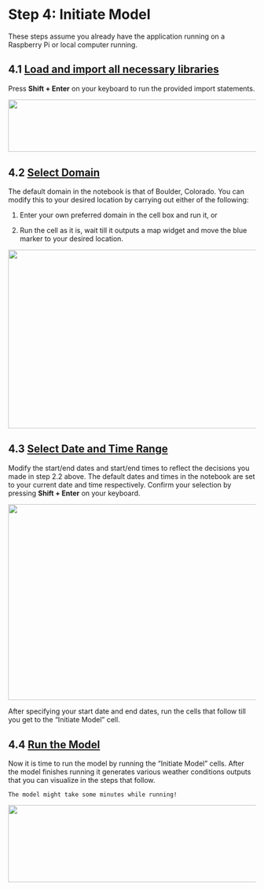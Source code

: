# Step 4: Initiate Model

These steps assume you already have the application running on a
Raspberry Pi or local computer running.

## 4.1 <u>Load and import all necessary libraries</u>

Press **Shift + Enter** on your keyboard to run the provided import
statements.

<img src="../images/libraries.png" style="width:6.5in;height:1.11111in" />

## 4.2 <u>Select Domain</u>

The default domain in the notebook is that of Boulder, Colorado. You can
modify this to your desired location by carrying out either of the
following:

1.  Enter your own preferred domain in the cell box and run it, or

2.  Run the cell as it is, wait till it outputs a map widget and move the blue marker to your desired location.

<img src="../images/domain.png" style="width:6.5in;height:3.77778in" />

## 4.3 <u>Select Date and Time Range</u>

Modify the start/end dates and start/end times to reflect the decisions
you made in step 2.2 above. The default dates and times in the notebook
are set to your current date and time respectively. Confirm your
selection by pressing **Shift + Enter** on your keyboard.

<img src="../images/date_time.png" style="width:6.5in;height:4.15278in" />

After specifying your start date and end dates, run the cells that
follow till you get to the “Initiate Model” cell.

## 4.4 <u>Run the Model</u>

Now it is time to run the model by running the “Initiate Model” cells.
After the model finishes running it generates various weather conditions
outputs that you can visualize in the steps that follow.

```{note}
The model might take some minutes while running!
```
<img src="../images/run_model.png" style="width:6.5in;height:1.63889in" />
